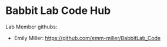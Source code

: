 Babbit Lab Code Hub
========================

Lab Member githubs:

* Emily Miller: https://github.com/emm-miller/BabbitLab_Code
